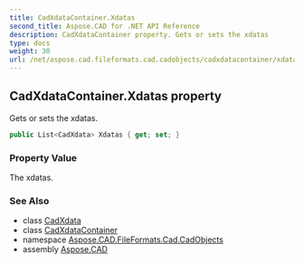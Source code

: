 ```yaml
---
title: CadXdataContainer.Xdatas
second_title: Aspose.CAD for .NET API Reference
description: CadXdataContainer property. Gets or sets the xdatas
type: docs
weight: 30
url: /net/aspose.cad.fileformats.cad.cadobjects/cadxdatacontainer/xdatas/
---
```

## CadXdataContainer.Xdatas property

Gets or sets the xdatas.

```csharp
public List<CadXdata> Xdatas { get; set; }
```

### Property Value

The xdatas.

### See Also

* class [CadXdata](../../cadxdata/)
* class [CadXdataContainer](../)
* namespace [Aspose.CAD.FileFormats.Cad.CadObjects](../../cadxdatacontainer/)
* assembly [Aspose.CAD](../../../)



